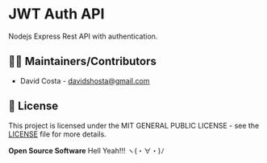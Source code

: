# JWT Auth API

Nodejs Express Rest API with authentication.
<!--
![Preview](public/img/screenshot.png)

## Table of contents
1. Requirements
2. Getting Started
3. Troubleshooting
4. FAQ
5. Maintainers/Contributors
6. License -->

<!-- ## ✔️ Requirements

* Requirement 1
* Requirement 2
* Requirement 3

Bla bla bla.

* Requirement 1
```bash
 sudo apt install req1
```
* Requirement 2
```bash
 sudo apt install req2
```
* Requirement 3
```bash
 sudo apt install req3
``` -->
<!--
## ⌨️ Getting Started

1. Describe the installation of the packages
2. How to run -->

<!-- ## ✔️ Troubleshooting

 * If ..., check the following:
  - Change A
  - Change B -->

<!-- ## 🤔 FAQ

Q: Question.

A: Answer. -->

## 👨‍💻 Maintainers/Contributors

* David Costa - [davidshosta@gmail.com](mailto:davidshosta@gmail.com)

## 📝 License

This project is licensed under the MIT GENERAL PUBLIC LICENSE - see the [LICENSE](LICENSE) file for more details.

**Open Source Software** Hell Yeah!!! ヽ(・∀・)ﾉ
